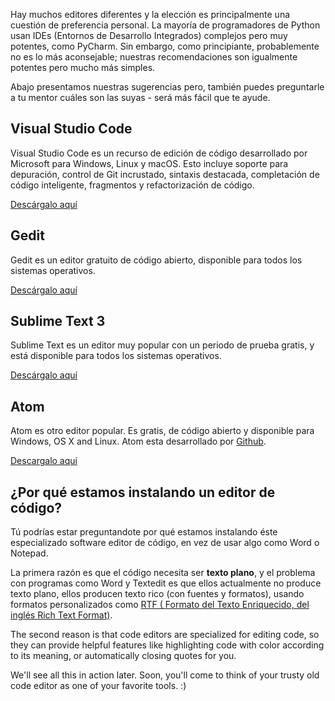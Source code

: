 Hay muchos editores diferentes y la elección es principalmente una cuestión de preferencia personal. La mayoría de programadores de Python usan IDEs (Entornos de Desarrollo Integrados) complejos pero muy potentes, como PyCharm. Sin embargo, como principiante, probablemente no es lo más aconsejable; nuestras recomendaciones son igualmente potentes pero mucho más simples.

Abajo presentamos nuestras sugerencias pero, también puedes preguntarle a tu mentor cuáles son las suyas - será más fácil que te ayude.

## Visual Studio Code

Visual Studio Code es un recurso de edición de código desarrollado por Microsoft para Windows, Linux y macOS. Esto incluye soporte para depuración, control de Git incrustado, sintaxis destacada, completación de código inteligente, fragmentos y refactorización de código.

[Descárgalo aquí](https://code.visualstudio.com/download)

## Gedit

Gedit es un editor gratuito de código abierto, disponible para todos los sistemas operativos.

[Descárgalo aquí](https://wiki.gnome.org/Apps/Gedit#Download)

## Sublime Text 3

Sublime Text es un editor muy popular con un periodo de prueba gratis, y está disponible para todos los sistemas operativos.

[Descárgalo aquí](https://www.sublimetext.com/3)

## Atom

Atom es otro editor popular. Es gratis, de código abierto y disponible para Windows, OS X and Linux. Atom esta desarrollado por [Github](https://github.com/).

[Descargalo aquí](https://atom.io/)

## ¿Por qué estamos instalando un editor de código?

Tú podrías estar preguntandote por qué estamos instalando éste especializado software editor de código, en vez de usar algo como Word o Notepad.

La primera razón es que el código necesita ser **texto plano**, y el problema con programas como Word y Textedit es que ellos actualmente no produce texto plano, ellos producen texto rico (con fuentes y formatos), usando formatos personalizados como [RTF ( Formato del Texto Enriquecido, del inglés Rich Text Format)](https://en.wikipedia.org/wiki/Rich_Text_Format).

The second reason is that code editors are specialized for editing code, so they can provide helpful features like highlighting code with color according to its meaning, or automatically closing quotes for you.

We'll see all this in action later. Soon, you'll come to think of your trusty old code editor as one of your favorite tools. :)